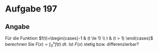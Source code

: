# Aufgabe 197
## Angabe

Für die Funktion $f(t)=\begin{cases}-1 & (t \le 1) \\ t & (t > 1) \end{cases}$ berechnen Sie $F(x)=\int_0^x f(t)\;dt$. Ist $F(x)$ stetig bzw. differenzierbar?